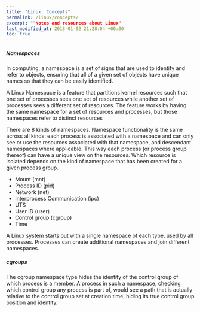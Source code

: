 ```yaml
---
title: "Linux: Concepts"
permalink: /linux/concepts/
excerpt: ""Notes and resources about Linux"
last_modified_at: 2018-01-02 21:28:04 +00:00
toc: true
---
```


##### Namespaces

In computing, a namespace is a set of signs that are used to identify and refer to objects, ensuring that all of a given set of objects have unique names so that they can be easily identified.

A Linux Namespace is a feature that partitions kernel resources such that one set of processes sees one set of resources while another set of processes sees a different set of resources. The feature works by having the same namespace for a set of resources and processes, but those namespaces refer to distinct resources

There are 8 kinds of namespaces. Namespace functionality is the same across all kinds: each process is associated with a namespace and can only see or use the resources associated with that namespace, and descendant namespaces where applicable. This way each process (or process group thereof) can have a unique view on the resources. Which resource is isolated depends on the kind of namespace that has been created for a given process group.

* Mount (mnt)
* Process ID (pid)
* Network (net)
* Interprocess Communication (ipc)
* UTS
* User ID (user)
* Control group (cgroup)
* Time

A Linux system starts out with a single namespace of each type, used by all processes. Processes can create additional namespaces and join different namespaces.


##### cgroups

The cgroup namespace type hides the identity of the control group of which process is a member. A process in such a namespace, checking which control group any process is part of, would see a path that is actually relative to the control group set at creation time, hiding its true control group position and identity.
